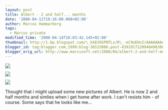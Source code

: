 ```yaml
---
layout: post
title: Albert - 2 and half... months
date: '2008-04-11T19:16:00.008+02:00'
author: Marcus Hammarberg
tags:
  - Marcus private
modified_time: '2008-04-14T16:03:42.145+02:00'
thumbnail: http://1.bp.blogspot.com/\_kkDJOSPNTLs/R\_-eC9oEHvI/AAAAAAAAAS8/iZe0-mLzStQ/s72-c/PICT2722.JPG
blogger_id: tag:blogger.com,1999:blog-36533086.post-4391917120948496386
blogger_orig_url: http://www.marcusoft.net/2008/04/albert-2-and-half-months.html
---
```


<img
src="http://1.bp.blogspot.com/_kkDJOSPNTLs/R_-eC9oEHvI/AAAAAAAAAS8/iZe0-mLzStQ/s320/PICT2722.JPG"
id="BLOGGER_PHOTO_ID_5188039069493632754"
style="DISPLAY: block; MARGIN: 0px auto 10px; CURSOR: hand; TEXT-ALIGN: center"
data-border="0" /> [<img
src="http://2.bp.blogspot.com/_kkDJOSPNTLs/R_-d4NoEHuI/AAAAAAAAAS0/FVg3EyJ0IrM/s320/PICT2749.JPG"
id="BLOGGER_PHOTO_ID_5188038884810039010"
style="DISPLAY: block; MARGIN: 0px auto 10px; CURSOR: hand; TEXT-ALIGN: center"
data-border="0" />](http://2.bp.blogspot.com/_kkDJOSPNTLs/R_-d4NoEHuI/AAAAAAAAAS0/FVg3EyJ0IrM/s1600-h/PICT2749.JPG)
[<img
src="http://3.bp.blogspot.com/_kkDJOSPNTLs/R_-dldoEHtI/AAAAAAAAASs/1bL7Y2t7fNw/s320/PICT2647.JPG"
id="BLOGGER_PHOTO_ID_5188038562687491794"
style="DISPLAY: block; MARGIN: 0px auto 10px; CURSOR: hand; TEXT-ALIGN: center"
data-border="0" />](http://3.bp.blogspot.com/_kkDJOSPNTLs/R_-dldoEHtI/AAAAAAAAASs/1bL7Y2t7fNw/s1600-h/PICT2647.JPG)

<div>

<div>

<div>

Thought that i might upload some new pictures of Albert. He is now 2 and
half months and simlies when i get home after work. I can't resists
him - of course. Some says that he looks like me...

</div>

</div>

</div>
